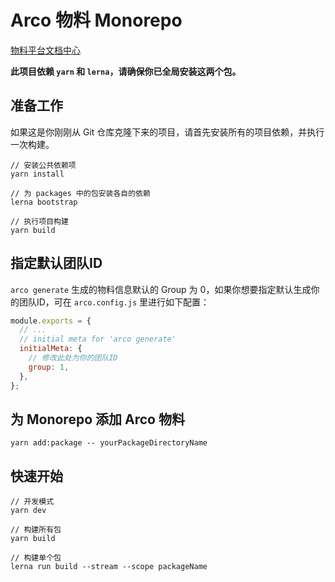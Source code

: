 # Arco 物料 Monorepo

[物料平台文档中心](https://arco.design/docs/material/guide)

**此项目依赖 `yarn` 和 `lerna`，请确保你已全局安装这两个包。**

## 准备工作

如果这是你刚刚从 Git 仓库克隆下来的项目，请首先安装所有的项目依赖，并执行一次构建。

```
// 安装公共依赖项
yarn install

// 为 packages 中的包安装各自的依赖
lerna bootstrap

// 执行项目构建
yarn build
```

## 指定默认团队ID

`arco generate` 生成的物料信息默认的 Group 为 0，如果你想要指定默认生成你的团队ID，可在 `arco.config.js` 里进行如下配置：

```js
module.exports = {
  // ...
  // initial meta for 'arco generate'
  initialMeta: {
    // 修改此处为你的团队ID
    group: 1,
  },
};

```

## 为 Monorepo 添加 Arco 物料

```
yarn add:package -- yourPackageDirectoryName
```

## 快速开始

```
// 开发模式
yarn dev

// 构建所有包
yarn build

// 构建单个包
lerna run build --stream --scope packageName
```
